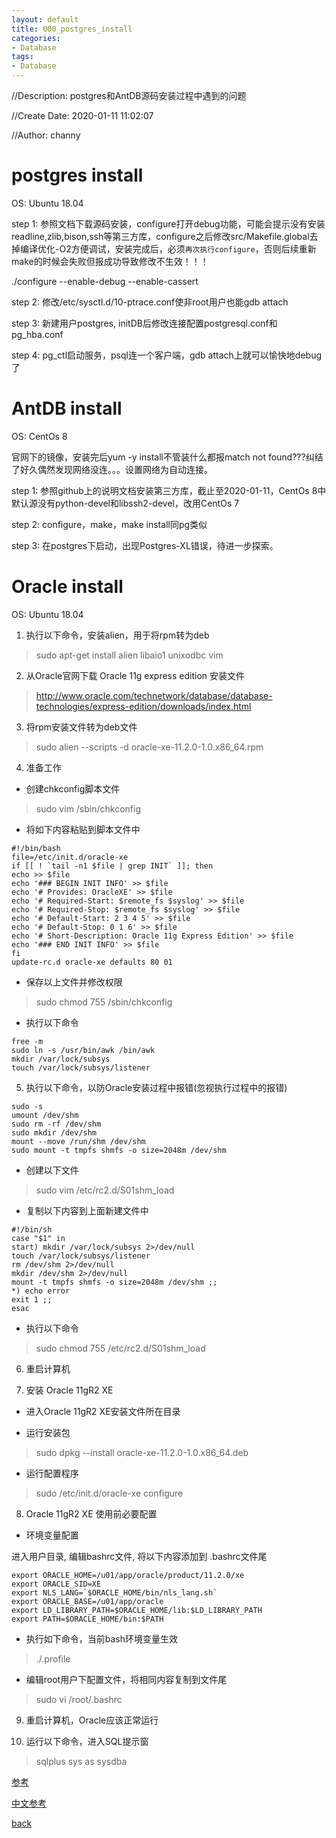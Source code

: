 ```yaml
---
layout: default
title: 000_postgres_install
categories:
- Database
tags:
- Database
---
```

//Description: postgres和AntDB源码安装过程中遇到的问题

//Create Date: 2020-01-11 11:02:07

//Author: channy

# postgres install

OS: Ubuntu 18.04

step 1: 参照文档下载源码安装，configure打开debug功能，可能会提示没有安装readline,zlib,bison,ssh等第三方库，configure之后修改src/Makefile.global去掉编译优化-O2方便调试，安装完成后，必须`再次执行configure`，否则后续重新make的时候会失败但报成功导致修改不生效！！！

./configure --enable-debug --enable-cassert

step 2: 修改/etc/sysctl.d/10-ptrace.conf使非root用户也能gdb attach

step 3: 新建用户postgres, initDB后修改连接配置postgresql.conf和pg_hba.conf

step 4: pg_ctl启动服务，psql连一个客户端，gdb attach上就可以愉快地debug了

# AntDB install

OS: CentOs 8

官网下的镜像，安装完后yum -y install不管装什么都报match not found???纠结了好久偶然发现网络没连。。。设置网络为自动连接。

step 1: 参照github上的说明文档安装第三方库，截止至2020-01-11，CentOs 8中默认源没有python-devel和libssh2-devel，改用CentOs 7

step 2: configure，make，make install同pg类似

step 3: 在postgres下启动，出现Postgres-XL错误，待进一步探索。 

# Oracle install

OS: Ubuntu 18.04

1. 执行以下命令，安装alien，用于将rpm转为deb

> sudo apt-get install alien libaio1 unixodbc vim

2. 从Oracle官网下载 Oracle 11g express edition 安装文件

> http://www.oracle.com/technetwork/database/database-technologies/express-edition/downloads/index.html

3. 将rpm安装文件转为deb文件

> sudo alien --scripts -d oracle-xe-11.2.0-1.0.x86_64.rpm

4. 准备工作

* 创建chkconfig脚本文件

> sudo vim /sbin/chkconfig

* 将如下内容粘贴到脚本文件中

```shell
#!/bin/bash
file=/etc/init.d/oracle-xe
if [[ ! `tail -n1 $file | grep INIT` ]]; then
echo >> $file
echo '### BEGIN INIT INFO' >> $file
echo '# Provides: OracleXE' >> $file
echo '# Required-Start: $remote_fs $syslog' >> $file
echo '# Required-Stop: $remote_fs $syslog' >> $file
echo '# Default-Start: 2 3 4 5' >> $file
echo '# Default-Stop: 0 1 6' >> $file
echo '# Short-Description: Oracle 11g Express Edition' >> $file
echo '### END INIT INFO' >> $file
fi
update-rc.d oracle-xe defaults 80 01
```

* 保存以上文件并修改权限

> sudo chmod 755 /sbin/chkconfig

* 执行以下命令

```
free -m
sudo ln -s /usr/bin/awk /bin/awk
mkdir /var/lock/subsys
touch /var/lock/subsys/listener
```

5. 执行以下命令，以防Oracle安装过程中报错(忽视执行过程中的报错)

```
sudo -s
umount /dev/shm
sudo rm -rf /dev/shm
sudo mkdir /dev/shm
mount --move /run/shm /dev/shm
sudo mount -t tmpfs shmfs -o size=2048m /dev/shm
```

* 创建以下文件

> sudo vim /etc/rc2.d/S01shm_load

* 复制以下内容到上面新建文件中

```shell
#!/bin/sh
case "$1" in
start) mkdir /var/lock/subsys 2>/dev/null
touch /var/lock/subsys/listener
rm /dev/shm 2>/dev/null
mkdir /dev/shm 2>/dev/null
mount -t tmpfs shmfs -o size=2048m /dev/shm ;;
*) echo error
exit 1 ;;
esac
```

* 执行以下命令

> sudo chmod 755 /etc/rc2.d/S01shm_load

6. 重启计算机

7. 安装 Oracle 11gR2 XE

* 进入Oracle 11gR2 XE安装文件所在目录

* 运行安装包

> sudo dpkg --install oracle-xe-11.2.0-1.0.x86_64.deb

* 运行配置程序

> sudo /etc/init.d/oracle-xe configure

8. Oracle 11gR2 XE 使用前必要配置

* 环境变量配置

进入用户目录, 编辑bashrc文件, 将以下内容添加到 .bashrc文件尾

```
export ORACLE_HOME=/u01/app/oracle/product/11.2.0/xe
export ORACLE_SID=XE
export NLS_LANG=`$ORACLE_HOME/bin/nls_lang.sh`
export ORACLE_BASE=/u01/app/oracle
export LD_LIBRARY_PATH=$ORACLE_HOME/lib:$LD_LIBRARY_PATH
export PATH=$ORACLE_HOME/bin:$PATH
```

* 执行如下命令，当前bash环境变量生效

> ./.profile

* 编辑root用户下配置文件，将相同内容复制到文件尾

> sudo vi /root/.bashrc

9. 重启计算机，Oracle应该正常运行

10. 运行以下命令，进入SQL提示窗

> sqlplus sys as sysdba

[参考](https://www.youtube.com/watch?v=jOrarHqj7X8)

[中文参考](https://blog.csdn.net/once_pluto/article/details/83385150)

[back](./)

